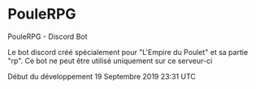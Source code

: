 # PouleRPG
PouleRPG - Discord Bot 

Le bot discord créé spécialement pour "L'Empire du Poulet" et sa partie "rp".
Ce bot ne peut être utilisé uniquement sur ce serveur-ci

Début du développement 19 Septembre 2019 23:31 UTC

